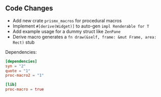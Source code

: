 ## Code Changes

- Add new crate `prismx_macros` for procedural macros
- Implement `#[derive(Widget)]` to auto-gen `impl Renderable for T`
- Add example usage for a dummy struct like `ZenPane`
- Derive macro generates a `fn draw(&self, frame: &mut Frame, area: Rect)` stub

Dependencies:
```toml
[dependencies]
syn = "2"
quote = "1"
proc-macro2 = "1"

[lib]
proc-macro = true
